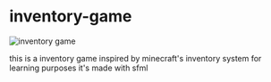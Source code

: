 # inventory-game

![inventory game](https://github.com/NedasR/inventory-game/assets/129998724/e65c824c-bac8-4038-9d17-bb7abe401337)

this is a inventory game inspired by minecraft's inventory system for learning purposes it's made with sfml
